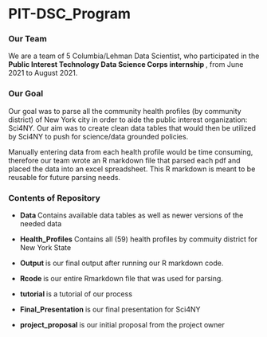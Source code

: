 # PIT-DSC_Program
### Our Team 
We are a team of 5 Columbia/Lehman Data Scientist, who participated in the <b> Public Interest Technology Data Science Corps internship </b>, from June 2021 to August 2021.

### Our Goal
 
Our goal was to parse all the community health profiles (by community district) of New York city in order to aide the public interest organization: Sci4NY. Our aim was to create clean data tables that would then be utilized by Sci4NY to push for science/data grounded policies.

Manually entering data from each health profile would be time consuming, therefore our team wrote an R markdown file that parsed each pdf and placed the data into an excel spreadsheet. This R markdown is meant to be reusable for future parsing needs.


### Contents of Repository

* <b> Data </b>
  Contains available data tables as well as newer versions of the needed data
 
* <b>Health_Profiles</b>
  Contains all (59) health profiles by commuity district for New York State
  
* <b> Output </b>
   is our final output after running our R markdown code.

* <b> Rcode </b>
   is our entire Rmarkdown file that was used for parsing.

* <b> tutorial </b>
   is a tutorial of our process
  
* <b> Final_Presentation </b> 
  is our final presentation for Sci4NY

* <b> project_proposal </b> 
  is our initial proposal from the project owner

  

